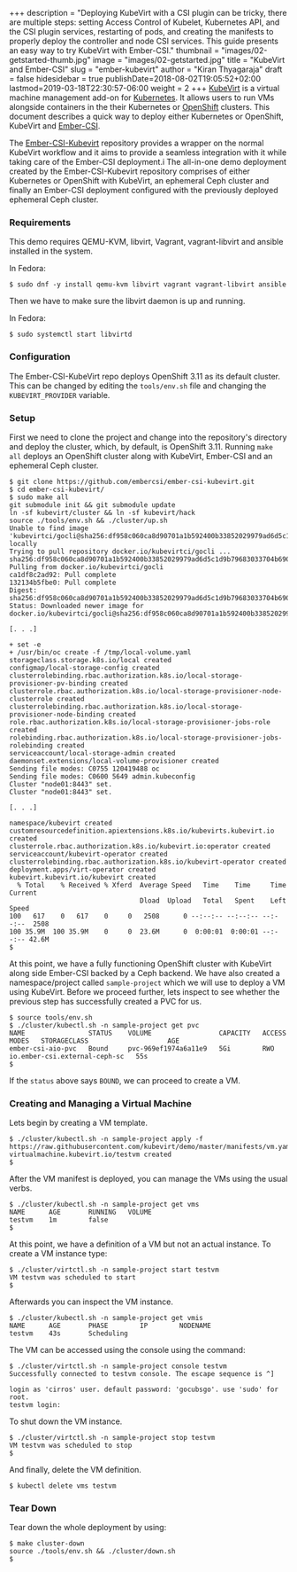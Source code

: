+++
description = "Deploying KubeVirt with a CSI plugin can be tricky, there are multiple steps: setting Access Control of Kubelet, Kubernetes API, and the CSI plugin services, restarting of pods, and creating the manifests to properly deploy the controller and node CSI services.  This guide presents an easy way to try KubeVirt with Ember-CSI."
thumbnail = "images/02-getstarted-thumb.jpg"
image = "images/02-getstarted.jpg"
title = "KubeVirt and Ember-CSI"
slug = "ember-kubevirt"
author = "Kiran Thyagaraja"
draft = false
hidesidebar = true
publishDate=2018-08-02T19:05:52+02:00
lastmod=2019-03-18T22:30:57-06:00
weight = 2
+++
[KubeVirt](https://kubevirt.io) is a virtual machine management add-on for [Kubernetes](https://kubernetes.io). It allows users to run VMs alongside containers in the their Kubernetes or [OpenShift](https://www.openshift.com) clusters. This document describes a quick way to deploy either Kubernetes or OpenShift, KubeVirt and [Ember-CSI](https://ember-csi.io).

The [Ember-CSI-Kubevirt](https://github.com/embercsi/ember-csi-kubevirt.git) repository provides a wrapper on the normal KubeVirt workflow and it aims to provide a seamless integration with it while taking care of the Ember-CSI deployment.i The all-in-one demo deployment created by the Ember-CSI-Kubevirt repository comprises of either Kubernetes or OpenShift with KubeVirt, an ephemeral Ceph cluster and finally an Ember-CSI deployment configured with the previously deployed ephemeral Ceph cluster.

### Requirements

This demo requires QEMU-KVM, libvirt, Vagrant, vagrant-libvirt and ansible installed in the system.

In Fedora:

```shell
$ sudo dnf -y install qemu-kvm libvirt vagrant vagrant-libvirt ansible
```

Then we have to make sure the libvirt daemon is up and running.

In Fedora:

```shell
$ sudo systemctl start libvirtd
```

### Configuration
The Ember-CSI-KubeVirt repo deploys OpenShift 3.11 as its default cluster. This can be changed by editing the `tools/env.sh` file and changing the `KUBEVIRT_PROVIDER` variable.

### Setup

First we need to clone the project and change into the repository's directory and deploy the cluster, which, by default, is OpenShift 3.11. Running `make all` deploys an OpenShift cluster along with KubeVirt, Ember-CSI and an ephemeral Ceph cluster.

```shell
$ git clone https://github.com/embercsi/ember-csi-kubevirt.git
$ cd ember-csi-kubevirt/
$ sudo make all
git submodule init && git submodule update
ln -sf kubevirt/cluster && ln -sf kubevirt/hack
source ./tools/env.sh && ./cluster/up.sh
Unable to find image 'kubevirtci/gocli@sha256:df958c060ca8d90701a1b592400b33852029979ad6d5c1d9b79683033704b690' locally
Trying to pull repository docker.io/kubevirtci/gocli ... 
sha256:df958c060ca8d90701a1b592400b33852029979ad6d5c1d9b79683033704b690: Pulling from docker.io/kubevirtci/gocli
ca1df8c2ad92: Pull complete 
132134b5fbe0: Pull complete 
Digest: sha256:df958c060ca8d90701a1b592400b33852029979ad6d5c1d9b79683033704b690
Status: Downloaded newer image for docker.io/kubevirtci/gocli@sha256:df958c060ca8d90701a1b592400b33852029979ad6d5c1d9b79683033704b690

[. . .]

+ set -e
+ /usr/bin/oc create -f /tmp/local-volume.yaml
storageclass.storage.k8s.io/local created
configmap/local-storage-config created
clusterrolebinding.rbac.authorization.k8s.io/local-storage-provisioner-pv-binding created
clusterrole.rbac.authorization.k8s.io/local-storage-provisioner-node-clusterrole created
clusterrolebinding.rbac.authorization.k8s.io/local-storage-provisioner-node-binding created
role.rbac.authorization.k8s.io/local-storage-provisioner-jobs-role created
rolebinding.rbac.authorization.k8s.io/local-storage-provisioner-jobs-rolebinding created
serviceaccount/local-storage-admin created
daemonset.extensions/local-volume-provisioner created
Sending file modes: C0755 120419488 oc
Sending file modes: C0600 5649 admin.kubeconfig
Cluster "node01:8443" set.
Cluster "node01:8443" set.

[. . .]

namespace/kubevirt created
customresourcedefinition.apiextensions.k8s.io/kubevirts.kubevirt.io created
clusterrole.rbac.authorization.k8s.io/kubevirt.io:operator created
serviceaccount/kubevirt-operator created
clusterrolebinding.rbac.authorization.k8s.io/kubevirt-operator created
deployment.apps/virt-operator created
kubevirt.kubevirt.io/kubevirt created
  % Total    % Received % Xferd  Average Speed   Time    Time     Time  Current
                                 Dload  Upload   Total   Spent    Left  Speed
100   617    0   617    0     0   2508      0 --:--:-- --:--:-- --:--:--  2508
100 35.9M  100 35.9M    0     0  23.6M      0  0:00:01  0:00:01 --:--:-- 42.6M
$
```

At this point, we have a fully functioning OpenShift cluster with KubeVirt along side Ember-CSI backed by a Ceph backend. We have also created a namespace/project called `sample-project` which we will use to deploy a VM using KubeVirt. Before we proceed further, lets inspect to see whether the previous step has successfully created a PVC for us. 

```shell
$ source tools/env.sh
$ ./cluster/kubectl.sh -n sample-project get pvc
NAME                STATUS    VOLUME                 CAPACITY   ACCESS MODES   STORAGECLASS                    AGE
ember-csi-aio-pvc   Bound     pvc-969ef1974a6a11e9   5Gi        RWO            io.ember-csi.external-ceph-sc   55s
$
```

If the `status` above says `BOUND`, we can proceed to create a VM.


### Creating and Managing a Virtual Machine

Lets begin by creating a VM template.

```shell
$ ./cluster/kubectl.sh -n sample-project apply -f https://raw.githubusercontent.com/kubevirt/demo/master/manifests/vm.yaml
virtualmachine.kubevirt.io/testvm created
$
```

After the VM manifest is deployed, you can manage the VMs using the usual verbs.
```shell
$ ./cluster/kubectl.sh -n sample-project get vms
NAME      AGE       RUNNING   VOLUME
testvm    1m        false     
$
```

At this point, we have a definition of a VM but not an actual instance. To create a VM instance type:
```shell
$ ./cluster/virtctl.sh -n sample-project start testvm
VM testvm was scheduled to start
$
```

Afterwards you can inspect the VM instance.
```shell
$ ./cluster/kubectl.sh -n sample-project get vmis
NAME      AGE       PHASE        IP        NODENAME
testvm    43s       Scheduling             
```

The VM can be accessed using the console using the command:
```shell
$ ./cluster/virtctl.sh -n sample-project console testvm
Successfully connected to testvm console. The escape sequence is ^]

login as 'cirros' user. default password: 'gocubsgo'. use 'sudo' for root.
testvm login: 
```

To shut down the VM instance. 
```shell
$ ./cluster/virtctl.sh -n sample-project stop testvm
VM testvm was scheduled to stop
$
```

And finally, delete the VM definition.
```shell
$ kubectl delete vms testvm
```

### Tear Down
Tear down the whole deployment by using:

```shell
$ make cluster-down
source ./tools/env.sh && ./cluster/down.sh
$
```
